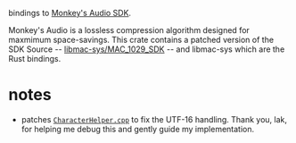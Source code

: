 bindings to [Monkey's Audio SDK](https://www.monkeysaudio.com/developers.html).

Monkey's Audio is a lossless compression algorithm designed for maxmimum space-savings.
This crate contains a patched version of the SDK Source
-- [libmac-sys/MAC_1029_SDK](libmac-sys/MAC_1029_SDK) -- and libmac-sys which are the Rust bindings.

# notes
- patches [`CharacterHelper.cpp`][charhelp-path] to fix the UTF-16 handling. Thank you, lak, for
  helping me debug this and gently guide my implementation.

[charhelp-path]: libmac-sys/MAC_1029_SDK/Source/Shared/CharacterHelper.cpp